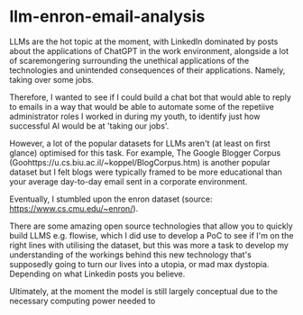 # llm-enron-email-analysis

LLMs are the hot topic at the moment, with LinkedIn dominated by posts about the applications of ChatGPT in the work environment, alongside a lot of scaremongering surrounding the unethical applications of 
the technologies and unintended consequences of their applications. Namely, taking over some jobs. 

Therefore, I wanted to see if I could build a chat bot that would able to reply to emails in a way that would be able to 
automate some of the repetiive administrator roles I worked in during my youth, to identify just how successful AI would be at 'taking our jobs'. 

However, a lot of the popular datasets for LLMs aren't (at least on first glance) optimised for this task. For example, The Google Blogger Corpus (Goohttps://u.cs.biu.ac.il/~koppel/BlogCorpus.htm) is another popular dataset 
but I felt blogs were typically framed to be more educational than your average day-to-day email sent in a corporate environment. 

Eventually, I stumbled upon the enron dataset (source: https://www.cs.cmu.edu/~enron/).  



There are some amazing open source technologies that allow you to quickly build LLMS e.g. flowise, which I did use to develop a PoC to see if I'm on the right lines with utilising the dataset, but 
this was more a task to develop my understanding of the workings behind this new technology that's supposedly going to turn our lives into a utopia, or mad max dystopia. Depending on what Linkedin posts you believe. 






Ultimately, at the moment the model is still largely conceptual due to the necessary computing power needed to 



